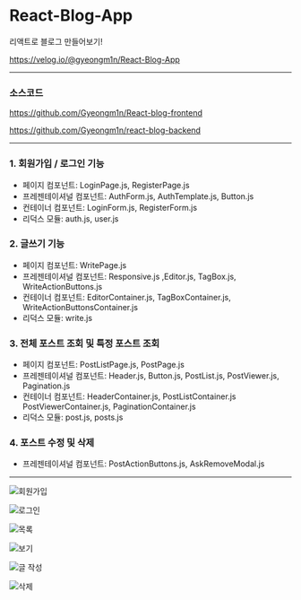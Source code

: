 # React-Blog-App
리액트로 블로그 만들어보기!

https://velog.io/@gyeongm1n/React-Blog-App

---------

### 소스코드
https://github.com/Gyeongm1n/React-blog-frontend

https://github.com/Gyeongm1n/react-blog-backend

---------
### 1.  회원가입 / 로그인 기능
- 페이지 컴포넌트: LoginPage.js, RegisterPage.js
- 프레젠테이셔널 컴포넌트: AuthForm.js, AuthTemplate.js, Button.js
- 컨테이너 컴포넌트: LoginForm.js, RegisterForm.js
- 리덕스 모듈: auth.js, user.js

### 2. 글쓰기 기능
- 페이지 컴포넌트: WritePage.js
- 프레젠테이셔널 컴포넌트: Responsive.js ,Editor.js, TagBox.js, WriteActionButtons.js
- 컨테이너 컴포넌트: EditorContainer.js, TagBoxContainer.js, WriteActionButtonsContainer.js
- 리덕스 모듈: write.js

### 3. 전체 포스트 조회 및 특정 포스트 조회
- 페이지 컴포넌트: PostListPage.js, PostPage.js
- 프레젠테이셔널 컴포넌트: Header.js, Button.js, PostList.js, PostViewer.js, Pagination.js
- 컨테이너 컴포넌트: HeaderContainer.js, PostListContainer.js PostViewerContainer.js, PaginationContainer.js
- 리덕스 모듈: post.js, posts.js

### 4. 포스트 수정 및 삭제
- 프레젠테이셔널 컴포넌트: PostActionButtons.js, AskRemoveModal.js

-----
![회원가입](https://user-images.githubusercontent.com/63990390/126594290-c65a3123-475d-4290-a53e-df560f9ede2c.PNG)

![로그인](https://user-images.githubusercontent.com/63990390/126594295-de399072-0f9a-45f6-9364-b79e4a81be81.PNG)

![목록](https://user-images.githubusercontent.com/63990390/126594300-d5ee8273-526a-49c1-8dfd-f5a2455e9b59.PNG)

![보기](https://user-images.githubusercontent.com/63990390/126594394-01b62965-a98b-4fea-a6e9-d4d4c9b0ce4f.PNG)

![글 작성](https://user-images.githubusercontent.com/63990390/126594308-bc9fad17-c99c-48fd-acb2-45ab9435b9a2.PNG)

![삭제](https://user-images.githubusercontent.com/63990390/126594312-a9086f6d-f0e0-4c6d-9932-e779b9a38e6c.PNG)


